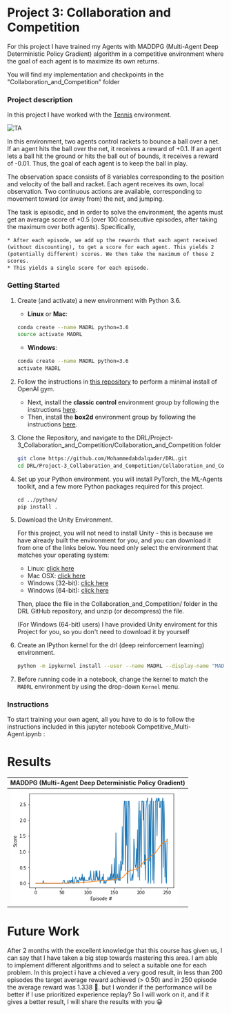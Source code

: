 [//]: # (Image References)

[trained_agents]: Collaboration_and_Competition/images/traind_agents.gif "TA"
[result]: Collaboration_and_Competition/images/maddpg.png "MADDPG"


# Project 3: Collaboration and Competition

For this project I have trained my Agents with MADDPG (Multi-Agent Deep Deterministic Policy Gradient) algorithm in a competitive environment where the goal of each agent is to maximize its own returns.

You will find my implementation and checkpoints in the "Collaboration_and_Competition" folder

### Project description
In this project I have worked with the [Tennis](https://github.com/Unity-Technologies/ml-agents/blob/master/docs/Learning-Environment-Examples.md#tennis) environment.

![TA][trained_agents]

In this environment, two agents control rackets to bounce a ball over a net. If an agent hits the ball over the net, it receives a reward of +0.1. If an agent lets a ball hit the ground or hits the ball out of bounds, it receives a reward of -0.01. Thus, the goal of each agent is to keep the ball in play.

The observation space consists of 8 variables corresponding to the position and velocity of the ball and racket. Each agent receives its own, local observation. Two continuous actions are available, corresponding to movement toward (or away from) the net, and jumping.

The task is episodic, and in order to solve the environment, the agents must get an average score of +0.5 (over 100 consecutive episodes, after taking the maximum over both agents). Specifically,

	* After each episode, we add up the rewards that each agent received (without discounting), to get a score for each agent. This yields 2 (potentially different) scores. We then take the maximum of these 2 scores.
	* This yields a single score for each episode.


### Getting Started

1. Create (and activate) a new environment with Python 3.6.

	- __Linux__ or __Mac__: 
	```bash
	conda create --name MADRL python=3.6
	source activate MADRL
	```
	- __Windows__: 
	```bash
	conda create --name MADRL python=3.6 
	activate MADRL
	```
	
2. Follow the instructions in [this repository](https://github.com/openai/gym) to perform a minimal install of OpenAI gym.  
	- Next, install the **classic control** environment group by following the instructions [here](https://github.com/openai/gym#classic-control).
	- Then, install the **box2d** environment group by following the instructions [here](https://github.com/openai/gym#box2d).
	
3. Clone the Repository, and navigate to the DRL/Project-3_Collaboration_and_Competition/Collaboration_and_Competition  folder
    ```bash
    git clone https://github.com/Mohammedabdalqader/DRL.git
    cd DRL/Project-3_Collaboration_and_Competition/Collaboration_and_Competition
    ```
4. Set up your Python environment. 
    you will install PyTorch, the ML-Agents toolkit, and a few more Python packages required for this project.
    ```
    cd ../python/
    pip install .
    ```

5. Download the Unity Environment.

    For this project, you will not need to install Unity - this is because we have already built the environment for you, and you can  download it from one of the links below. You need only select the environment that matches your operating system:
	
    
	* Linux: [click here](https://s3-us-west-1.amazonaws.com/udacity-drlnd/P2/Reacher/one_agent/Reacher_Linux.zip)
	* Mac OSX: [click here](https://s3-us-west-1.amazonaws.com/udacity-drlnd/P2/Reacher/one_agent/Reacher.app.zip)
	* Windows (32-bit): [click here](https://s3-us-west-1.amazonaws.com/udacity-drlnd/P2/Reacher/one_agent/Reacher_Windows_x86.zip)
	* Windows (64-bit): [click here](https://s3-us-west-1.amazonaws.com/udacity-drlnd/P2/Reacher/one_agent/Reacher_Windows_x86_64.zip)
		

		
    Then, place the file in the Collaboration_and_Competition/ folder in the DRL GitHub repository, and unzip (or decompress) the file.
		
    (For Windows (64-bit) users) I have provided Unity enviroment for this Project for you, so you don't need to download it by yourself 


6. Create an IPython kernel for the drl (deep reinforcement learning) environment.
    ```bash
    python -m ipykernel install --user --name MADRL --display-name "MADRL"
    ```

7. Before running code in a notebook, change the kernel to match the `MADRL` environment by using the drop-down `Kernel` menu. 


### Instructions

To start training your own agent, all you have to do is to follow the instructions included in this jupyter notebook Competitive_Multi-Agent.ipynb :

# Results
| MADDPG (Multi-Agent Deep Deterministic Policy Gradient)|
| ---------- |
|![MADDPG][result]|

# Future Work

After 2 months with the excellent knowledge that this course has given us, I can say that I have taken a big step towards mastering this area. I am able to implement different algorithms and to select a suitable one for each problem.
In this project i have a chieved a very good result, in less than 200 episodes the target average reward achieved (> 0.50) and in 250 episode the average reward was 1.338 :muscle:. but I wonder if the performance will be better if I use prioritized experience replay? So I will work on it, and if it gives a better result, I will share the results with you :grinning:
